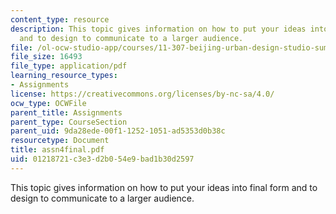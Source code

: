 ```yaml
---
content_type: resource
description: This topic gives information on how to put your ideas into final form
  and to design to communicate to a larger audience.
file: /ol-ocw-studio-app/courses/11-307-beijing-urban-design-studio-summer-2006/01218721c3e3d2b054e9bad1b30d2597_assn4final.pdf
file_size: 16493
file_type: application/pdf
learning_resource_types:
- Assignments
license: https://creativecommons.org/licenses/by-nc-sa/4.0/
ocw_type: OCWFile
parent_title: Assignments
parent_type: CourseSection
parent_uid: 9da28ede-00f1-1252-1051-ad5353d0b38c
resourcetype: Document
title: assn4final.pdf
uid: 01218721-c3e3-d2b0-54e9-bad1b30d2597
---
```

This topic gives information on how to put your ideas into final form and to design to communicate to a larger audience.